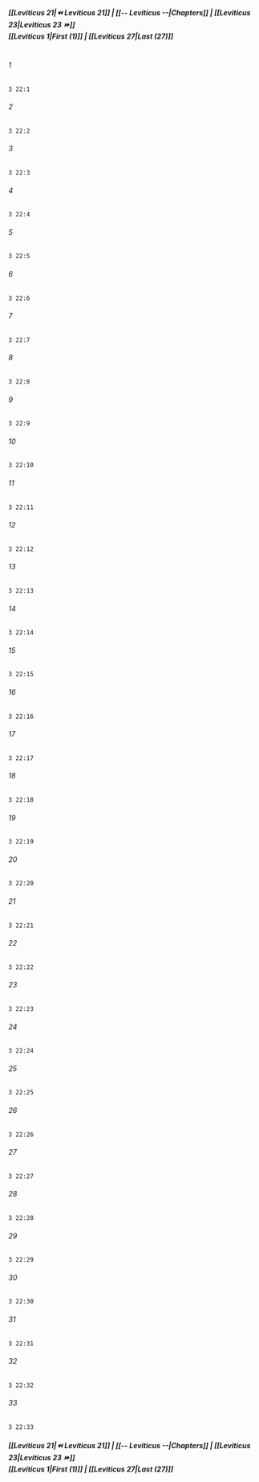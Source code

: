 
##### **[[Leviticus 21|⏪ Leviticus 21]] | [[-- Leviticus --|Chapters]] | [[Leviticus 23|Leviticus 23 ⏩]]**<br>**[[Leviticus 1|First (1)]] | [[Leviticus 27|Last (27)]]**<br><br>

###### 1
``` verse
3 22:1
```
###### 2
``` verse
3 22:2
```
###### 3
``` verse
3 22:3
```
###### 4
``` verse
3 22:4
```
###### 5
``` verse
3 22:5
```
###### 6
``` verse
3 22:6
```
###### 7
``` verse
3 22:7
```
###### 8
``` verse
3 22:8
```
###### 9
``` verse
3 22:9
```
###### 10
``` verse
3 22:10
```
###### 11
``` verse
3 22:11
```
###### 12
``` verse
3 22:12
```
###### 13
``` verse
3 22:13
```
###### 14
``` verse
3 22:14
```
###### 15
``` verse
3 22:15
```
###### 16
``` verse
3 22:16
```
###### 17
``` verse
3 22:17
```
###### 18
``` verse
3 22:18
```
###### 19
``` verse
3 22:19
```
###### 20
``` verse
3 22:20
```
###### 21
``` verse
3 22:21
```
###### 22
``` verse
3 22:22
```
###### 23
``` verse
3 22:23
```
###### 24
``` verse
3 22:24
```
###### 25
``` verse
3 22:25
```
###### 26
``` verse
3 22:26
```
###### 27
``` verse
3 22:27
```
###### 28
``` verse
3 22:28
```
###### 29
``` verse
3 22:29
```
###### 30
``` verse
3 22:30
```
###### 31
``` verse
3 22:31
```
###### 32
``` verse
3 22:32
```
###### 33
``` verse
3 22:33
```

##### **[[Leviticus 21|⏪ Leviticus 21]] | [[-- Leviticus --|Chapters]] | [[Leviticus 23|Leviticus 23 ⏩]]**<br>**[[Leviticus 1|First (1)]] | [[Leviticus 27|Last (27)]]**
